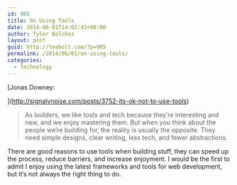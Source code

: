 ```yaml
---
id: 905
title: On Using Tools
date: 2014-06-01T14:02:43+00:00
author: Tyler Bolchoz
layout: post
guid: http://teebolt.com/?p=905
permalink: /2014/06/01/on-using-tools/
categories:
  - Technology
---
```

[Jonas Downey:
  
](http://signalvnoise.com/posts/3752-its-ok-not-to-use-tools) 

> As builders, we like tools and tech because they’re interesting and new, and we enjoy mastering them. But when you think about the people we’re building for, the reality is usually the opposite. They need simple designs, clear writing, less tech, and fewer abstractions. 

There are good reasons to use tools when building stuff, they can speed up the process, reduce barriers, and increase enjoyment. I would be the first to admit I enjoy using the latest frameworks and tools for web development, but it&#8217;s not always the right thing to do.